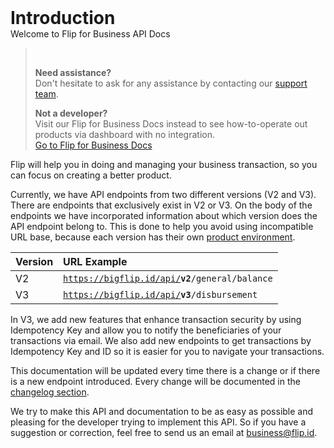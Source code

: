 <h1 id="introduction" style="margin-bottom: 0; margin-top: 0; border-top: none;">Introduction</h1>

<div class="secondary-heading">Welcome to Flip for Business API Docs</div>

<blockquote>
  <br/>
  <p>
    <b>Need assistance?</b><br/>
    Don't hesitate to ask for any assistance by contacting our <a href="mailto:business@flip.id">support team</a>.
  </p>
  <p>
    <b>Not a developer?</b><br/>
    Visit our Flip for Business Docs instead to see how-to-operate out products via dashboard with no integration.<br/>
    <a href="https://help.flip.id/category/11">Go to Flip for Business Docs</a>
  </p>
</blockquote>

Flip will help you in doing and managing your business transaction, so you can focus on creating a better product.

Currently, we have API endpoints from two different versions (V2 and V3). There are endpoints that exclusively exist in V2 or V3. On the body of the endpoints we have incorporated information about which version does the API endpoint belong to. This is done to help you avoid using incompatible URL base, because each version has their own [product environment](#environment).

| Version | URL Example                                                   |
| :------ | :------------------------------------------------------------ |
| V2      | <code>https://bigflip.id/api/<b>v2</b>/general/balance</code> |
| V3      | <code>https://bigflip.id/api/<b>v3</b>/disbursement</code>    |

In V3, we add new features that enhance transaction security by using Idempotency Key and allow you to notify the beneficiaries of your transactions via email. We also add new endpoints to get transactions by Idempotency Key and ID so it is easier for you to navigate your transactions.

This documentation will be updated every time there is a change or if there is a new endpoint introduced. Every change will be documented in the [changelog section](#changelog).

We try to make this API and documentation to be as easy as possible and pleasing for the developer trying to implement this API. So if you have a suggestion or correction, feel free to send us an email at [business@flip.id](mailto:business@flip.id).
